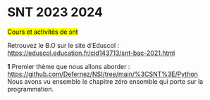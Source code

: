 # SNT 2023 2024
<mark>Cours et activités de snt</mark>

Retrouvez le B.O sur le site d’Eduscol : https://eduscol.education.fr/cid143713/snt-bac-2021.html

**1** Premier thème que nous allons aborder : https://github.com/Defernez/NSI/tree/main/%3CSNT%3E/Python
<br>
Nous avons vu ensemble le chapitre zéro ensemble qui porte sur la programmation.
